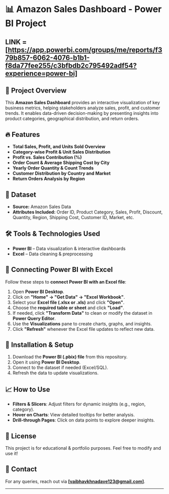 # 📊 Amazon Sales Dashboard - Power BI Project  
## LINK = [https://app.powerbi.com/groups/me/reports/f379b857-6062-4076-b1b1-f8da77fee255/c3bfbdb2c795492adf54?experience=power-bi]

## 📌 Project Overview  
This **Amazon Sales Dashboard** provides an interactive visualization of key business metrics, helping stakeholders analyze sales, profit, and customer trends. It enables data-driven decision-making by presenting insights into product categories, geographical distribution, and return orders.  

## 🔥 Features  
- **Total Sales, Profit, and Units Sold Overview**  
- **Category-wise Profit & Unit Sales Distribution**  
- **Profit vs. Sales Contribution (%)**  
- **Order Count & Average Shipping Cost by City**  
- **Yearly Order Quantity & Count Trends**  
- **Customer Distribution by Country and Market**  
- **Return Orders Analysis by Region**  

## 📂 Dataset  
- **Source:** Amazon Sales Data  
- **Attributes Included:** Order ID, Product Category, Sales, Profit, Discount, Quantity, Region, Shipping Cost, Customer ID, Market, etc.  

## 🛠️ Tools & Technologies Used  
- **Power BI** – Data visualization & interactive dashboards  
- **Excel** – Data cleaning & preprocessing  

## 🔗 Connecting Power BI with Excel  
Follow these steps to **connect Power BI with an Excel file**:  

1. Open **Power BI Desktop**.  
2. Click on **"Home" → "Get Data" → "Excel Workbook"**.  
3. Select your **Excel file (.xlsx or .xls)** and click **"Open"**.  
4. Choose the **required table or sheet** and click **"Load"**.  
5. If needed, click **"Transform Data"** to clean or modify the dataset in **Power Query Editor**.  
6. Use the **Visualizations** pane to create charts, graphs, and insights.  
7. Click **"Refresh"** whenever the Excel file updates to reflect new data.  

## 🚀 Installation & Setup  
1. Download the **Power BI (.pbix) file** from this repository.  
2. Open it using **Power BI Desktop**.  
3. Connect to the dataset if needed (Excel/SQL).  
4. Refresh the data to update visualizations.  

## 📈 How to Use  
- **Filters & Slicers**: Adjust filters for dynamic insights (e.g., region, category).  
- **Hover on Charts**: View detailed tooltips for better analysis.  
- **Drill-through Pages**: Click on data points to explore deeper insights.  

## 📜 License  
This project is for educational & portfolio purposes. Feel free to modify and use it!  

## 📧 Contact  
For any queries, reach out via **[vaibhavkhnadave123@gmail.com]**.  

---
